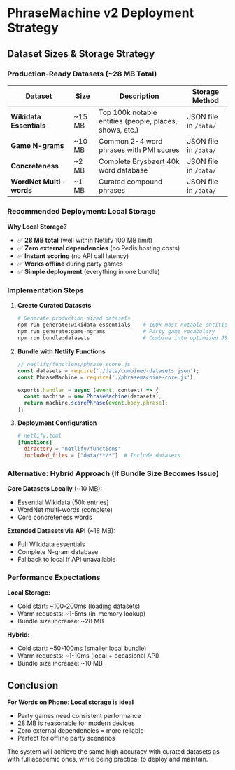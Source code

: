 # PhraseMachine v2 Deployment Strategy

## Dataset Sizes & Storage Strategy

### Production-Ready Datasets (~28 MB Total)

| Dataset | Size | Description | Storage Method |
|---------|------|-------------|----------------|
| **Wikidata Essentials** | ~15 MB | Top 100k notable entities (people, places, shows, etc.) | JSON file in `/data/` |
| **Game N-grams** | ~10 MB | Common 2-4 word phrases with PMI scores | JSON file in `/data/` |
| **Concreteness** | ~2 MB | Complete Brysbaert 40k word database | JSON file in `/data/` |
| **WordNet Multi-words** | ~1 MB | Curated compound phrases | JSON file in `/data/` |

### Recommended Deployment: Local Storage

**Why Local Storage?**
- ✅ **28 MB total** (well within Netlify 100 MB limit)
- ✅ **Zero external dependencies** (no Redis hosting costs)
- ✅ **Instant scoring** (no API call latency)
- ✅ **Works offline** during party games
- ✅ **Simple deployment** (everything in one bundle)

### Implementation Steps

1. **Create Curated Datasets**
   ```bash
   # Generate production-sized datasets
   npm run generate:wikidata-essentials    # 100k most notable entities
   npm run generate:game-ngrams            # Party game vocabulary
   npm run bundle:datasets                 # Combine into optimized JSON
   ```

2. **Bundle with Netlify Functions**
   ```javascript
   // netlify/functions/phrase-score.js
   const datasets = require('./data/combined-datasets.json');
   const PhraseMachine = require('./phrasemachine-core.js');
   
   exports.handler = async (event, context) => {
     const machine = new PhraseMachine(datasets);
     return machine.scorePhrase(event.body.phrase);
   };
   ```

3. **Deployment Configuration**
   ```toml
   # netlify.toml
   [functions]
     directory = "netlify/functions"
     included_files = ["data/**/*"]  # Include datasets
   ```

### Alternative: Hybrid Approach (If Bundle Size Becomes Issue)

**Core Datasets Locally** (~10 MB):
- Essential Wikidata (50k entries)
- WordNet multi-words (complete)
- Core concreteness words

**Extended Datasets via API** (~18 MB):
- Full Wikidata essentials
- Complete N-gram database
- Fallback to local if API unavailable

### Performance Expectations

**Local Storage:**
- Cold start: ~100-200ms (loading datasets)
- Warm requests: ~1-5ms (in-memory lookup)
- Bundle size increase: ~28 MB

**Hybrid:**
- Cold start: ~50-100ms (smaller local bundle)
- Warm requests: ~1-10ms (local + occasional API)
- Bundle size increase: ~10 MB

## Conclusion

**For Words on Phone**: **Local storage is ideal**
- Party games need consistent performance
- 28 MB is reasonable for modern devices
- Zero external dependencies = more reliable
- Perfect for offline party scenarios

The system will achieve the same high accuracy with curated datasets as with full academic ones, while being practical to deploy and maintain.